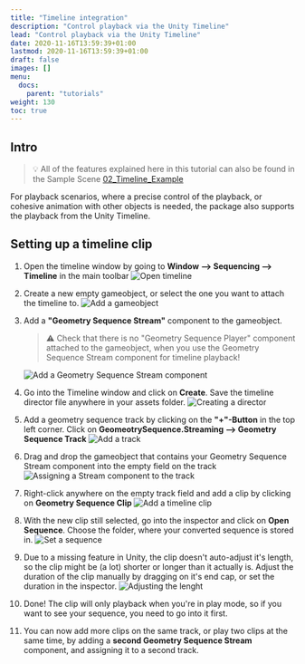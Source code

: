 ```yaml
---
title: "Timeline integration"
description: "Control playback via the Unity Timeline"
lead: "Control playback via the Unity Timeline"
date: 2020-11-16T13:59:39+01:00
lastmod: 2020-11-16T13:59:39+01:00
draft: false
images: []
menu:
  docs:
    parent: "tutorials"
weight: 130
toc: true
---
```


## Intro

> 💡 All of the features explained here in this tutorial can also be found in the Sample Scene [02_Timeline_Example](/docs/tutorials/installation/#importing-the-samples-optional)

For playback scenarios, where a precise control of the playback, or cohesive animation with other objects is needed, the package also supports the playback from the Unity Timeline.

## Setting up a timeline clip

1. Open the timeline window by going to **Window --> Sequencing --> Timeline** in the main toolbar ![Open timeline](timeline-open.png)

2. Create a new empty gameobject, or select the one you want to attach the timeline to. ![Add a gameobject](timeline-newgo.png)

3. Add a **"Geometry Sequence Stream"** component to the gameobject.
    > ⚠️ Check that there is no "Geometry Sequence Player" component attached to the gameobject, when you use the Geometry Sequence Stream component for timeline playback!

    ![Add a Geometry Sequence Stream component](timeline_add_component.png)

4. Go into the Timeline window and click on **Create**. Save the timeline director file anywhere in your assets folder. ![Creating a director](timeline_create.png)

5. Add a geometry sequence track by clicking on the **"+"-Button** in the top left corner. Click on **GeomeotrySequence.Streaming --> Geometry Sequence Track** ![Add a track](timeline_create_track.png)

6. Drag and drop the gameobject that contains your Geometry Sequence Stream component into the empty field on the track ![Assigning a Stream component to the track](timeline_assign_stream.png)

7. Right-click anywhere on the empty track field and add a clip by clicking on **Geometry Sequence Clip** ![Add a timeline clip](timeline_add_Clip.png)

8. With the new clip still selected, go into the inspector and click on **Open Sequence**. Choose the folder, where your converted sequence is stored in. ![Set a sequence](timeline_open_sequence.png)

9. Due to a missing feature in Unity, the clip doesn't auto-adjust it's length, so the clip might be (a lot) shorter or longer than it actually is. Adjust the duration of the clip manually by dragging on it's end cap, or set the duration in the inspector. ![Adjusting the lenght](timeline_adjust_duration.png)

10. Done! The clip will only playback when you're in play mode, so if you want to see your sequence, you need to go into it first.

11. You can now add more clips on the same track, or play two clips at the same time, by adding a **second Geometry Sequence Stream** component, and assigning it to a second track.
